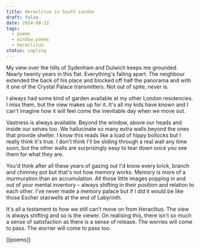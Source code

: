 ```yaml
---
title: Heraclitus in South London
draft: false
date: 2024-08-12
tags:
  - poems
  - window_poems
  - heraclitus
status: sapling
---
```



My view over the hills of Sydenham and Dulwich keeps me grounded. Nearly twenty years in this flat. Everything's falling apart. The neighbour extended the back of his place and blocked off half the panorama and with it one of the Crystal Palace transmitters. Not out of spite, never is. 

I always had some kind of garden available at my other London residencies. I miss them, but the view makes up for it. It's all my kids have known and I can't imagine how it will feel come the inevitable day when we move out. 

Vastness is always available. Beyond the window, above our heads and inside our selves too. We hallucinate so many extra walls beyond the ones that provide shelter. I know this reads like a load of hippy bollocks but I really think it's true. I don't think I'll be sliding through a real wall any time soon, but the other walls are surprisingly easy to tear down once you see them for what they are. 

You'd think after all these years of gazing out I'd know every brick, branch and chimney pot but that's not how memory works. Memory is more of a murmuration than an accumulation. All those little images popping in and out of your mental inventory –⁠ always shifting in their position and relation to each other. I've never made a memory palace but if I did it would be like those Escher stairwells at the end of Labyrinth. 

It's all a testament to how we still can't move on from Heraclitus. The view is always shifting and so is the viewer. On realising this, there isn't so much a sense of satisfaction as there is a sense of release. The worries will come to pass. The worrier will come to pass too. 

[[poems]]
